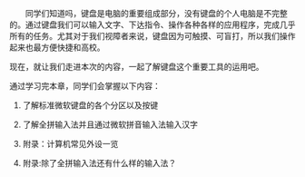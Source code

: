 　　同学们知道吗，键盘是电脑的重要组成部分，没有键盘的个人电脑是不完整的。通过键盘我们可以输入文字、下达指令、操作各种各样的应用程序，完成几乎所有的任务。尤其对于我们视障者来说，键盘因为可触摸、可盲打，所以我们操作起来也最方便快捷和高校。

现在，就让我们走进本次的内容，一起了解键盘这个重要工具的运用吧。

通过学习完本章，同学们会掌握以下内容：

1. 了解标准微软键盘的各个分区以及按键

2. 了解全拼输入法并且通过微软拼音输入法输入汉字

3. 附录：计算机常见外设一览

4. 附录:除了全拼输入法还有什么样的输入法？

